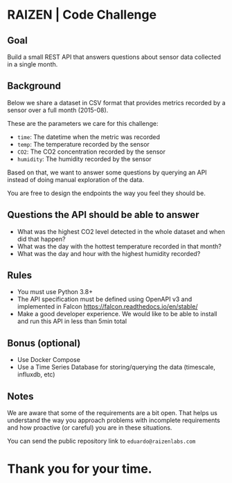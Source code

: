 # RAIZEN | Code Challenge

## Goal

Build a small REST API that answers questions about sensor data collected in a single month.

## Background

Below we share a dataset in CSV format that provides metrics recorded by a sensor over a full month (2015-08). 

These are the parameters we care for this challenge:

- `time`: The datetime when the metric was recorded
- `temp`: The temperature recorded by the sensor
- `CO2`: The CO2 concentration recorded by the sensor
- `humidity`: The humidity recorded by the sensor

Based on that, we want to answer some questions by querying an API instead of doing manual exploration of the data.

You are free to design the endpoints the way you feel they should be.

## Questions the API should be able to answer

- What was the highest CO2 level detected in the whole dataset and when did that happen?
- What was the day with the hottest temperature recorded in that month?
- What was the day and hour with the highest humidity recorded?

## Rules

- You must use Python 3.8+
- The API specification must be defined using OpenAPI v3 and implemented in Falcon https://falcon.readthedocs.io/en/stable/
- Make a good developer experience. We would like to be able to install and run this API in less than 5min total


## Bonus (optional)

- Use Docker Compose
- Use a Time Series Database for storing/querying the data (timescale, influxdb, etc)

## Notes

We are aware that some of the requirements are a bit open. That helps us understand the way you approach problems with incomplete requirements and how proactive (or careful) you are in these situations. 

You can send the public repository link to `eduardo@raizenlabs.com`

# Thank you for your time.